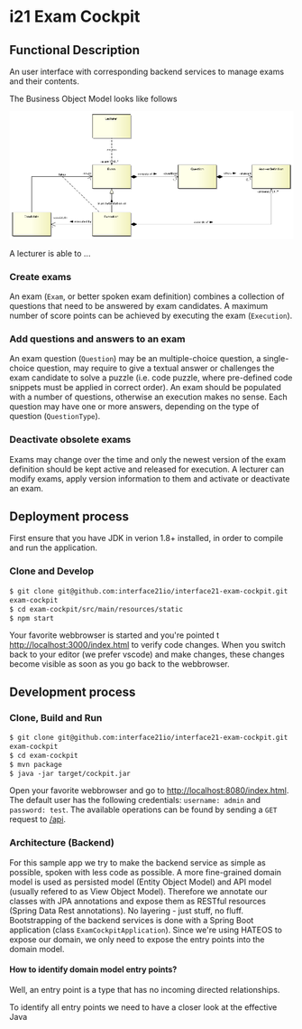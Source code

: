 # i21 Exam Cockpit

## Functional Description
An user interface with corresponding backend services to manage exams and their contents.

The Business Object Model looks like follows

![Domain model][dModel]

A lecturer is able to ...

### Create exams
An exam (`Exam`, or better spoken exam definition) combines a collection of questions that need to be answered by exam candidates. A maximum number of score points can be achieved by
executing the exam (`Execution`).

### Add questions and answers to an exam
An exam question (`Question`) may be an multiple-choice question, a single-choice question, may require to give a textual answer or challenges the
exam candidate to solve a puzzle (i.e. code puzzle, where pre-defined code snippets must be applied in correct order). An exam should be
populated with a number of questions, otherwise an execution makes no sense. Each question may have one or more answers, depending on the
type of question (`QuestionType`).

### Deactivate obsolete exams
Exams may change over the time and only the newest version of the exam definition should be kept active and released for execution. A lecturer
can modify exams, apply version information to them and activate or deactivate an exam.

## Deployment process

First ensure that you have JDK in verion 1.8+ installed, in order to compile and run the application.

### Clone and Develop

```
$ git clone git@github.com:interface21io/interface21-exam-cockpit.git exam-cockpit
$ cd exam-cockpit/src/main/resources/static
$ npm start
```

Your favorite webbrowser is started and you're pointed t [http://localhost:3000/index.html](http://localhost:3000/index.html) to verify
code changes. When you switch back to your editor (we prefer vscode) and make changes, these changes become visible as soon as you
go back to the webbrowser.

## Development process

### Clone, Build and Run

```
$ git clone git@github.com:interface21io/interface21-exam-cockpit.git exam-cockpit
$ cd exam-cockpit
$ mvn package
$ java -jar target/cockpit.jar
```

Open your favorite webbrowser and go to [http://localhost:8080/index.html](http://localhost:8080/index.html). The default user has the
following credentials: `username: admin` and `password: test`. The available operations can be found by sending a `GET` request to
[/api](http://localhost:8080/api).

### Architecture (Backend)

For this sample app we try to make the backend service as simple as possible, spoken with less code as possible. A more fine-grained domain
model is used as persisted model (Entity Object Model) and API model (usually refered to as View Object Model). Therefore we annotate our
classes with JPA annotations and expose them as RESTful resources (Spring Data Rest annotations). No layering - just stuff, no fluff.
Bootstrapping of the backend services is done with a Spring Boot application (class `ExamCockpitApplication`). Since we're using HATEOS to
expose our domain, we only need to expose the entry points into the domain model.

#### How to identify domain model entry points?

Well, an entry point is a type that has no incoming directed relationships.

To identify all entry points we need to have a closer look at the effective Java




[dModel]: ./src/site/img/domain_model.png